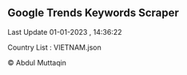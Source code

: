 

## Google Trends Keywords Scraper 
 
Last Update 01-01-2023 , 14:36:22

Country List :
VIETNAM.json



© Abdul Muttaqin 
